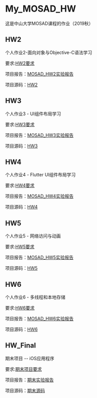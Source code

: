 # My_MOSAD_HW
这是中山大学MOSAD课程的作业（2019秋）
## HW2
个人作业2-面向对象与Objective-C语法学习

要求:[HW2要求](https://github.com/inntechy/My_MOSAD_HW/tree/master/MOSAD_HW2)

项目报告：[MOSAD_HW2实验报告](https://github.com/inntechy/My_MOSAD_HW/blob/master/MOSAD_HW2/report/15331378YinHao/%E5%AE%9E%E9%AA%8C%E6%8A%A5%E5%91%8A.md)

项目源码：[HW2](https://github.com/inntechy/My_MOSAD_HW/tree/master/MOSAD_HW2/src/15331378YinHao/HW2_v2)

## HW3
个人作业3 - UI组件布局学习

要求:[HW3要求](https://github.com/inntechy/My_MOSAD_HW/tree/master/MOSAD_HW3)

项目报告：[MOSAD_HW3实验报告](https://github.com/inntechy/My_MOSAD_HW/blob/master/MOSAD_HW3/report/15331378YinHao/15331378YinHao.md)

项目源码：[HW3](https://github.com/inntechy/My_MOSAD_HW/tree/master/MOSAD_HW3/src/15331378%E5%B0%B9%E8%B1%AA/HW3/HW3)

## HW4
个人作业4 - Flutter UI组件布局学习

要求:[HW4要求](https://github.com/inntechy/My_MOSAD_HW/tree/master/MOSAD_HW4)

项目报告：[MOSAD_HW4实验报告](https://github.com/inntechy/My_MOSAD_HW/blob/master/MOSAD_HW4/report/15331378%E5%B0%B9%E8%B1%AA/HW4%E5%AE%9E%E9%AA%8C%E6%8A%A5%E5%91%8A.md)

项目源码：[HW4](https://github.com/inntechy/My_MOSAD_HW/tree/master/MOSAD_HW4/src/15331378%E5%B0%B9%E8%B1%AA/hw4)

## HW5
个人作业5 - 网络访问与动画

要求:[HW5要求](https://github.com/inntechy/My_MOSAD_HW/tree/master/MOSAD_HW5)

项目报告：[MOSAD_HW5实验报告](https://github.com/inntechy/My_MOSAD_HW/blob/master/MOSAD_HW5/report/15331378YinHao/hw5%E5%AE%9E%E9%AA%8C%E6%8A%A5%E5%91%8A.md)

项目源码：[HW5](https://github.com/inntechy/My_MOSAD_HW/tree/master/MOSAD_HW5/src/15331378YinHao/hw5)

## HW6
个人作业6 - 多线程和本地存储

要求:[HW6要求](https://github.com/inntechy/My_MOSAD_HW/tree/master/MOSAD_HW6)

项目报告：[MOSAD_HW6实验报告](https://github.com/inntechy/My_MOSAD_HW/blob/master/MOSAD_HW6/report/15331378YinHao/hw6%E5%AE%9E%E9%AA%8C%E6%8A%A5%E5%91%8A.md)

项目源码：[HW6](https://github.com/inntechy/My_MOSAD_HW/tree/master/MOSAD_HW6/src/15331378YinHao/hw6/hw6)

## HW_Final
期末项目 -- iOS应用程序

要求:[期末项目要求](https://github.com/inntechy/My_MOSAD_HW/tree/master/MOSAD_HW_Final)

项目报告：[期末实验报告](https://github.com/inntechy/My_MOSAD_HW/blob/master/MOSAD_HW_Final/report/Group19/15331378%E5%B0%B9%E8%B1%AA/15331378%E5%B0%B9%E8%B1%AA_%E6%9C%9F%E6%9C%AB%E6%8A%A5%E5%91%8A.md)

项目源码：[期末源码](https://github.com/inntechy/My_MOSAD_HW/tree/master/MOSAD_HW_Final/code/Group19)
